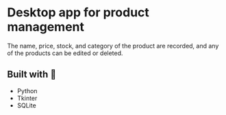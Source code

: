 # Desktop app for product management

The name, price, stock, and category of the product are recorded, and any of the products can be edited or deleted.

## Built with :nut_and_bolt:
- Python
- Tkinter
- SQLite
